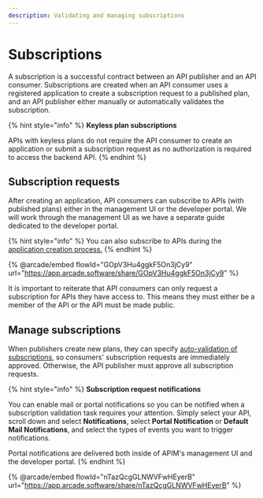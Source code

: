 ```yaml
---
description: Validating and managing subscriptions
---
```


# Subscriptions

A subscription is a successful contract between an API publisher and an API consumer. Subscriptions are created when an API consumer uses a registered application to create a subscription request to a published plan, and an API publisher either manually or automatically validates the subscription.

{% hint style="info" %}
**Keyless plan subscriptions**

APIs with keyless plans do not require the API consumer to create an application or submit a subscription request as no authorization is required to access the backend API.
{% endhint %}

## Subscription requests

After creating an application, API consumers can subscribe to APIs (with published plans) either in the management UI or the developer portal. We will work through the management UI as we have a separate guide dedicated to the developer portal.

{% hint style="info" %}
You can also subscribe to APIs during the [application creation process.](plans-1.md#create-an-application)
{% endhint %}

{% @arcade/embed flowId="GOpV3Hu4ggkF5On3jCy9" url="https://app.arcade.software/share/GOpV3Hu4ggkF5On3jCy9" %}

It is important to reiterate that API consumers can only request a subscription for APIs they have access to. This means they must either be a member of the API or the API must be made public.

## Manage subscriptions

When publishers create new plans, they can specify [auto-validation of subscriptions](plans.md#general), so consumers' subscription requests are immediately approved. Otherwise, the API publisher must approve all subscription requests.

{% hint style="info" %}
**Subscription request notifications**

You can enable mail or portal notifications so you can be notified when a subscription validation task requires your attention. Simply select your API, scroll down and select **Notifications**, select **Portal Notification** or **Default Mail Notifications**, and select the types of events you want to trigger notifications.&#x20;

Portal notifications are delivered both inside of APIM's management UI and the developer portal.
{% endhint %}

{% @arcade/embed flowId="nTazQcgGLNWVFwHEyerB" url="https://app.arcade.software/share/nTazQcgGLNWVFwHEyerB" %}
